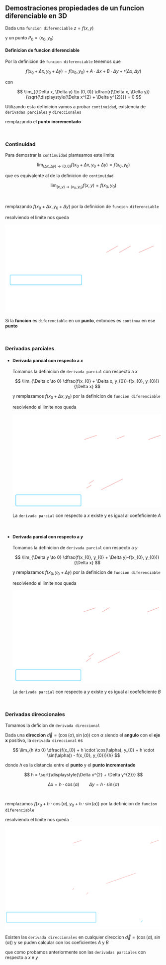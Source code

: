 ## Demostraciones propiedades de un funcion diferenciable en 3D

Dada una `funcion diferenciable` $z = f(x, y)$

y un punto $P_{0} = (x_{0}, y_{0})$


#### Definicion de funcion diferenciable

Por la definicion de `funcion diferenciable` tenemos que

$$
f(x_{0} + \Delta x, y_{0} + \Delta y) = f(x_{0}, y_{0}) + A \cdot \Delta x + B \cdot \Delta y + r(\Delta x, \Delta y)
$$

con 

$$
\lim_{(\Delta x, \Delta y) \to (0, 0)} \dfrac{r(\Delta x, \Delta y)}{\sqrt{\displaystyle{\Delta x^{2} + \Delta y^{2}}}} = 0
$$

Utilizando esta definicion vamos a probar `continuidad`, existencia de `derivadas parciales` y `direccionales`

remplazando el **punto incrementado**

<br>


### Continuidad

Para demostrar la `continuidad` planteamos este limite 

$$
\lim_{(\Delta x, \Delta y) \to (0, 0)} f(x_{0} + \Delta x, y_{0} + \Delta y) = f(x_{0}, y_{0})
$$

que es equivalente al de la definicion de `continuidad`

$$
\lim_{(x, y) \to (x_{0}, y_{0})} f(x, y) = f(x_{0}, y_{0})
$$

<br>

remplazando $f(x_{0} + \Delta x, y_{0} + \Delta y)$ por la definicion de `funcion diferenciable`

resolviendo el limite nos queda

![alt](./diferenciable-continuidad-3d.lnkspace.svg)

Si la **funcion** es `diferenciable` en un **punto**, entonces es `continua` en ese **punto**

<br>


### Derivadas parciales

- #### Derivada parcial con respecto a $x$

    Tomamos la definicion de `derivada parcial` con respecto a $x$

    $$
    \lim_{\Delta x \to 0} \dfrac{f(x_{0} + \Delta x, y_{0})-f(x_{0}, y_{0})}{\Delta x}
    $$

    y remplazamos $f(x_{0} + \Delta x, y_{0})$ por la definicion de `funcion diferenciable`

    resolviendo el limite nos queda

    ![alt](./diferenciable-derivada-parcial-x.lnkspace.svg)

    La `derivada parcial` con respecto a $x$ existe y es igual al coefeficiente $A$

<br>

- #### Derivada parcial con respecto a $y$

    Tomamos la definicion de `derivada parcial` con respecto a $y$

    $$
    \lim_{\Delta y \to 0} \dfrac{f(x_{0}, y_{0} + \Delta y)-f(x_{0}, y_{0})}{\Delta x}
    $$

    y remplazamos $f(x_{0}, y_{0} + \Delta y)$ por la definicion de `funcion diferenciable`

    resolviendo el limite nos queda

    ![alt](./diferenciable-derivada-parcial-y.lnkspace.svg)

    La `derivada parcial` con respecto a $y$ existe y es igual al coefeficiente $B$

<br>

### Derivadas direccionales

Tomamos la deficion de `derivada direccional`

Dada una **direccion** $\vec{d} = \big(\cos(\alpha), \sin(\alpha)\big)$ con $\alpha$ siendo el **angulo** con el **eje x** positivo, la `derivada direccional` es

$$
\lim_{h \to 0} \dfrac{f(x_{0} + h \cdot \cos(\alpha), y_{0} + h \cdot \sin(\alpha)) - f(x_{0}, y_{0})}{h}
$$

donde $h$ es la distancia entre el **punto** y el **punto incrementado**

$$
    h = \sqrt{\displaystyle{\Delta x^{2} + \Delta y^{2}}}
$$

$$
\Delta x = h \cdot \cos(\alpha)
\hspace{2em}
\Delta y = h \cdot \sin(\alpha)
$$

<br>

remplazamos $f(x_{0} + h \cdot \cos(\alpha), y_{0} + h \cdot \sin(\alpha))$ por la definicion de `funcion diferenciable`

resolviendo el limite nos queda 

![alt](./diferenciable-derivada-direccional.lnkspace.svg)

Existen las `derivada direccionales` en cualquier direccion $\vec{d} = \big(\cos(\alpha), \sin(\alpha)\big)$ y se puden calcular con los coeficientes $A$ y $B$

que como probamos anteriormente son las `derivadas parciales` con respecto a $x$ e $y$

